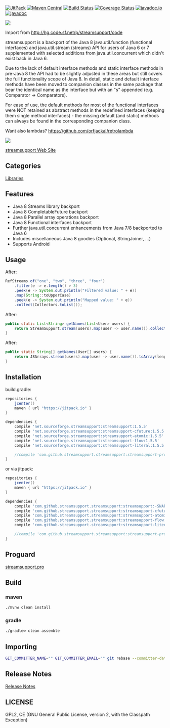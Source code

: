 [![JitPack](https://img.shields.io/github/tag/streamsupport/streamsupport.svg?label=JitPack)](https://jitpack.io/#streamsupport/streamsupport)
[![Maven Central](https://img.shields.io/maven-central/v/net.sourceforge.streamsupport/streamsupport.svg)](http://mvnrepository.com/artifact/net.sourceforge.streamsupport/streamsupport)
[![Build Status](https://travis-ci.org/streamsupport/streamsupport.svg)](https://travis-ci.org/streamsupport/streamsupport)
[![Coverage Status](https://coveralls.io/repos/github/streamsupport/streamsupport/badge.svg)](https://coveralls.io/github/streamsupport/streamsupport)
[![javadoc.io](https://javadocio-badges.herokuapp.com/net.sourceforge.streamsupport/streamsupport/badge.svg)](http://www.javadoc.io/doc/net.sourceforge.streamsupport/streamsupport/)
[![javadoc](https://img.shields.io/github/tag/streamsupport/streamsupport.svg?label=javadoc)](https://jitpack.io/com/github/streamsupport/streamsupport/-SNAPSHOT/javadoc/)
<!--[![Download](https://api.bintray.com/packages/streamsupport/maven/streamsupport/images/download.svg) ](https://bintray.com/streamsupport/maven/streamsupport/_latestVersion)-->
<!--[![Join the chat at https://gitter.im/streamsupport/streamsupport](https://badges.gitter.im/Join%20Chat.svg)](https://gitter.im/streamsupport/streamsupport?utm_source=badge&utm_medium=badge&utm_campaign=pr-badge&utm_content=badge)-->

![](art/streamsupport.png)

Import from http://hg.code.sf.net/p/streamsupport/code

streamsupport is a backport of the Java 8 java.util.function (functional interfaces) and java.util.stream (streams) API for users of Java 6 or 7 supplemented with selected additions from java.util.concurrent which didn't exist back in Java 6.

Due to the lack of default interface methods and static interface methods in pre-Java 8 the API had to be slightly adjusted in these areas but still covers the full functionality scope of Java 8. In detail, static and default interface methods have been moved to companion classes in the same package that bear the identical name as the interface but with an "s" appended (e.g. Comparator -> Comparators).

For ease of use, the default methods for most of the functional interfaces were NOT retained as abstract methods in the redefined interfaces (keeping them single method interfaces) - the missing default (and static) methods can always be found in the corresponding companion class.

Want also lambdas? https://github.com/orfjackal/retrolambda

[![](art/streamsupport-sf.png)](http://streamsupport.sourceforge.net/)

[streamsupport Web Site](http://streamsupport.sourceforge.net/)

## Categories

[Libraries](http://sourceforge.net/directory/development/softdevlibraries/)

## Features

* Java 8 Streams library backport
* Java 8 CompletableFuture backport
* Java 8 Parallel array operations backport
* Java 8 Functional interfaces backport
* Further java.util.concurrent enhancements from Java 7/8 backported to Java 6
* Includes miscellaneous Java 8 goodies (Optional, StringJoiner, ...)
* Supports Android

## Usage

After:

```java
RefStreams.of("one", "two", "three", "four")
    .filter(e -> e.length() > 3)
    .peek(e -> System.out.println("Filtered value: " + e))
    .map(String::toUpperCase)
    .peek(e -> System.out.println("Mapped value: " + e))
    .collect(Collectors.toList());
```

After:

```java
public static List<String> getNames(List<User> users) {
    return StreamSupport.stream(users).map(user -> user.name()).collect(Collectors.toList());
}
```

After:

```java
public static String[] getNames(User[] users) {
    return J8Arrays.stream(users).map(user -> user.name()).toArray(length -> new String[length]);
}
```

## Installation

build.gradle:

```gradle
repositories {
    jcenter()
    maven { url "https://jitpack.io" }
}

dependencies {
    compile 'net.sourceforge.streamsupport:streamsupport:1.5.5'
    compile 'net.sourceforge.streamsupport:streamsupport-cfuture:1.5.5'
    compile 'net.sourceforge.streamsupport:streamsupport-atomic:1.5.5'
    compile 'net.sourceforge.streamsupport:streamsupport-flow:1.5.5'
    compile 'net.sourceforge.streamsupport:streamsupport-literal:1.5.5'

    //compile 'com.github.streamsupport.streamsupport:streamsupport-pro:-SNAPSHOT' // proguard config for android
}
```

or via jitpack:

```gradle
repositories {
    jcenter()
    maven { url "https://jitpack.io" }
}

dependencies {
    compile 'com.github.streamsupport.streamsupport:streamsupport:-SNAPSHOT'
    compile 'com.github.streamsupport.streamsupport:streamsupport-cfuture:-SNAPSHOT'
    compile 'com.github.streamsupport.streamsupport:streamsupport-atomic:-SNAPSHOT'
    compile 'com.github.streamsupport.streamsupport:streamsupport-flow:-SNAPSHOT'
    compile 'com.github.streamsupport.streamsupport:streamsupport-literal:-SNAPSHOT'

    //compile 'com.github.streamsupport.streamsupport:streamsupport-pro:-SNAPSHOT' // proguard config for android
}
```

## Proguard

[streamsupport.pro](streamsupport-pro/streamsupport.pro)

## Build

### maven

```sh
./mvnw clean install
```

### gradle

```sh
./gradlew clean assemble
```

## Importing

```sh
GIT_COMMITTER_NAME="" GIT_COMMITTER_EMAIL="" git rebase --committer-date-is-author-date 1.5.4 1.5.5 --onto _1.5.4
```

## Release Notes

[Release Notes](Readme.txt)

## LICENSE

GPL2, CE (GNU General Public License, version 2, with the Classpath Exception)
